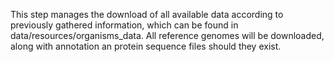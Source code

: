 This step manages the download of all available data according to previously gathered information, which can be found in data/resources/organisms_data. 
All reference genomes will be downloaded, along with annotation an protein sequence files should they exist.